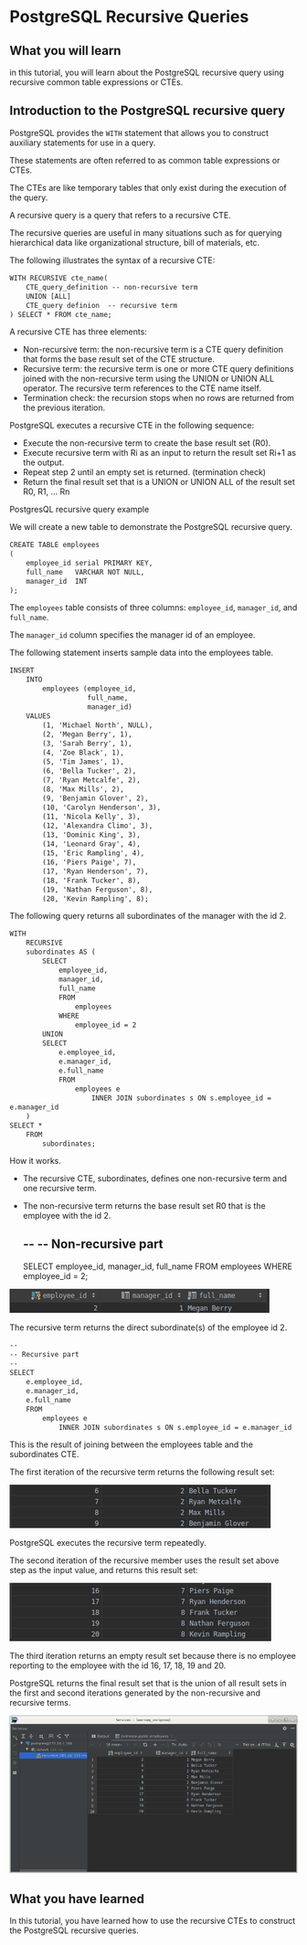 # PostgreSQL Recursive Queries

## What you will learn

in this tutorial, you will learn about the PostgreSQL recursive query using recursive common table expressions or CTEs.

## Introduction to the PostgreSQL recursive query

PostgreSQL provides the `WITH` statement that allows you to construct auxiliary statements for use in a query. 

These statements are often referred to as common table expressions or CTEs. 

The CTEs are like temporary tables that only exist during the execution of the query.

A recursive query is a query that refers to a recursive CTE. 

The recursive queries are useful in many situations such as for querying hierarchical data like organizational 
structure, bill of materials, etc.

The following illustrates the syntax of a recursive CTE:

    WITH RECURSIVE cte_name(
        CTE_query_definition -- non-recursive term
        UNION [ALL]
        CTE_query definion  -- recursive term
    ) SELECT * FROM cte_name;
    
A recursive CTE has three elements:

- Non-recursive term: the non-recursive term is a CTE query definition that forms the base result set of the CTE 
structure.
- Recursive term: the recursive term is one or more CTE query definitions joined with the non-recursive term using the 
UNION or UNION ALL operator. The recursive term references to the CTE name itself.
- Termination check: the recursion stops when no rows are returned from the previous iteration.

PostgreSQL executes a recursive CTE in the following sequence:

- Execute the non-recursive term to create the base result set (R0).
- Execute recursive term with Ri as an input to return the result set Ri+1 as the output.
- Repeat step 2 until an empty set is returned. (termination check)
- Return the final result set that is a UNION or UNION ALL of the result set R0, R1, … Rn

PostgresQL recursive query example

We will create a new table to demonstrate the PostgreSQL recursive query.

    CREATE TABLE employees
    (
        employee_id serial PRIMARY KEY,
        full_name   VARCHAR NOT NULL,
        manager_id  INT
    );
    
The `employees` table consists of three columns: `employee_id`, `manager_id`, and `full_name`.  

The `manager_id` column specifies the manager id of an employee.

The following statement inserts sample data into the employees table.

    INSERT
        INTO
            employees (employee_id,
                       full_name,
                       manager_id)
        VALUES
            (1, 'Michael North', NULL),
            (2, 'Megan Berry', 1),
            (3, 'Sarah Berry', 1),
            (4, 'Zoe Black', 1),
            (5, 'Tim James', 1),
            (6, 'Bella Tucker', 2),
            (7, 'Ryan Metcalfe', 2),
            (8, 'Max Mills', 2),
            (9, 'Benjamin Glover', 2),
            (10, 'Carolyn Henderson', 3),
            (11, 'Nicola Kelly', 3),
            (12, 'Alexandra Climo', 3),
            (13, 'Dominic King', 3),
            (14, 'Leonard Gray', 4),
            (15, 'Eric Rampling', 4),
            (16, 'Piers Paige', 7),
            (17, 'Ryan Henderson', 7),
            (18, 'Frank Tucker', 8),
            (19, 'Nathan Ferguson', 8),
            (20, 'Kevin Rampling', 8);

The following query returns all subordinates of the manager with the id 2.

    WITH
        RECURSIVE
        subordinates AS (
            SELECT
                employee_id,
                manager_id,
                full_name
                FROM
                    employees
                WHERE
                    employee_id = 2
            UNION
            SELECT
                e.employee_id,
                e.manager_id,
                e.full_name
                FROM
                    employees e
                        INNER JOIN subordinates s ON s.employee_id = e.manager_id
        )
    SELECT *
        FROM
            subordinates;

How it works.

- The recursive CTE, subordinates, defines one non-recursive term and one recursive term.
- The non-recursive term returns the base result set R0 that is the employee with the id 2.


    --
    -- Non-recursive part
    --
    SELECT
        employee_id,
        manager_id,
        full_name
        FROM
            employees
        WHERE
            employee_id = 2;

![Recursive 001](../images/recursive_001.png)

The recursive term returns the direct subordinate(s) of the employee id 2.

    --
    -- Recursive part
    --
    SELECT
        e.employee_id,
        e.manager_id,
        e.full_name
        FROM
            employees e
                INNER JOIN subordinates s ON s.employee_id = e.manager_id

This is the result of joining between the employees table and the subordinates CTE.

The first iteration of the recursive term returns the following result set:

![Recursive 002](../images/recursive_002.png)

PostgreSQL executes the recursive term repeatedly. 

The second iteration of the recursive member uses the result set above step as the input value, and returns this result 
set:

![Recursive 003](../images/recursive_003.png)

The third iteration returns an empty result set because there is no employee reporting to the employee with the id 16, 
17, 18, 19 and 20.

PostgreSQL returns the final result set that is the union of all result sets in the first and second iterations 
generated by the non-recursive and recursive terms.

![Recursive 004](../images/recursive_004.png)

## What you have learned

In this tutorial, you have learned how to use the recursive CTEs to construct the PostgreSQL recursive queries.